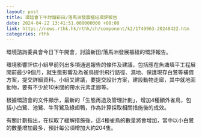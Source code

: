 ```yaml
---
layout: post
title: 環諮會下午討論新田/落馬洲發展樞紐環評報告
date: 2024-04-22 13:41:51.000000000 +08:00
link: https://news.rthk.hk/rthk/ch/component/k2/1749963-20240422.htm
categories: rthk
---
```


環境諮詢委員會今日下午開會，討論新田/落馬洲發展樞紐的環評報告。

環境影響評估小組早前列出多項通過報告的條件及建議，包括應在魚塘填平工程展開前最少9個月，就生態影響及為雀鳥提供飛行路徑、濕地、保護現存白鷺等補償方案，提交詳細資料。小組又建議，要提交設計方案，建設動物走廊，其中就地面動物，要有不少於10米闊的帶水元素走廊等。

根據環諮會的文件顯示，最新的「生態再造及管理計劃」，增加4種額外雀鳥，包括小白鷺、池鷺、牛背鷺及綠翅鴨，作為計算採取相關措施後的成效。

有關計劃指出，在採取了緩解措施後，這4種雀鳥的數量將會增加，當中以小白鷺的數量增加最多，預計每公頃增加大約204隻。
